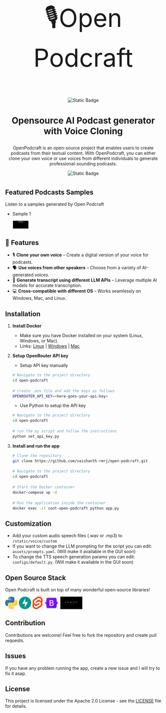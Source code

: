 <p align="center" style="font-size: 80px">🎙️Open Podcraft </p>

<p align="center" style="margin-bottom:40px;">
    <img alt="Static Badge" src="https://img.shields.io/badge/License-Apache%202.0-yellow">

</p>

# <p align="center"> Opensource AI Podcast generator with Voice Cloning </p>

<p align="center"> OpenPodcraft is an open-source project that enables users to create podcasts from their textual content. With OpenPodcraft, you can either clone your own voice or use voices from different individuals to generate professional-sounding podcasts. </p>

<p align="center" style="margin-bottom:40px;">
    <img alt="Static Badge" src="extras/open_podcraft_demo.gif">
</p>

<!-- <div align="center" style="width:100px;">
   <video src="https://github.com/user-attachments/assets/d0298adc-86e7-499d-a6c4-bf8e3e90025f" style="width:50px;"></video>      
</div>

<div align="center" style="width:100px;">
   <video src="https://github.com/user-attachments/assets/c6f34a0b-ac60-43be-b1ac-11556986f0cc" style="width:50px;"></video>      
</div> -->

## Featured Podcasts Samples
Listen to a samples generated by Open Podcraft

- Sample 1
<div align="center" style="width:100px;">
   <video src="https://github.com/user-attachments/assets/7bc4d91e-b00e-41c2-9cb4-acad90909859" style="width:50px;"></video>      
</div>

## 🚀 Features

- 🎙️ **Clone your own voice** – Create a digital version of your voice for podcasts.  
- 🗣️ **Use voices from other speakers** – Choose from a variety of AI-generated voices.  
- 📜 **Generate transcript using different LLM APIs** – Leverage multiple AI models for accurate transcription.  
- 💻 **Cross-compatible with different OS** – Works seamlessly on Windows, Mac, and Linux.  


## Installation

1. **Install Docker** 
    - Make sure you have Docker installed on your system (Linux, Windows, or Mac).
    - Links: [Linux](https://docs.docker.com/engine/install/ubuntu/) | [Windows](https://docs.docker.com/desktop/setup/install/windows-install/) | [Mac](https://docs.docker.com/desktop/setup/install/mac-install/)

2. **Setup OpenRouter API key** 
    - Setup API key manually
    ```sh
    # Navigate to the project directory
    cd open-podcraft

    # create .env file and add the keys as follows
    OPENROUTER_API_KEY=<here-goes-your-api-key>
    ```

    - Use Python to setup the API key
    ```sh
    # Navigate to the project directory
    cd open-podcraft

    # run the py script and follow the instructions
    python set_api_key.py
    ```


3. **Install and run the app** 

    ```sh
    # Clone the repository
    git clone https://github.com/vaishanth-rmrj/open-podcraft.git

    # Navigate to the project directory
    cd open-podcraft

    # Start the Docker container
    docker-compose up -d 

    # Run the application inside the container
    docker exec -it cont-open-podcraft python app.py
    ```

## Customization
- Add your custom audio speech files (.wav or .mp3) to `/static/voice/custom`
- If you want to change the LLM prompting for the  script you can edit: `assets/prompts.yaml`. (Will make it available in the GUI soon)
- To change the TTS speech generation params you can edit: `configs/default.py`. (Will make it available in the GUI soon)

## Open Source Stack

Open Podcraft is built on top of many wonderful open-source libraries!

[<img src="extras/icons/python.svg" alt="python" height=40>](https://www.python.org)
[<img src="extras/icons/fastapi.svg" alt="fastapi" height=40>](https://fastapi.tiangolo.com)
[<img src="extras/icons/svelte.svg" alt="svelte" height=40>](https://svelte.dev)
[<img src="extras/icons/bootstrap.png" alt="bootstrap" height=40>](https://getbootstrap.com/)
[<img src="extras/icons/zonos.png" alt="zonos" height=40>](https://github.com/Zyphra/Zonos)

## Contribution

Contributions are welcome! Feel free to fork the repository and create pull requests.

## Issues

If you have any problem running the app, create a new issue and I will try to fix it asap.

## License

This project is licensed under the Apache 2.0 License - see the [LICENSE](LICENSE) file for details.

